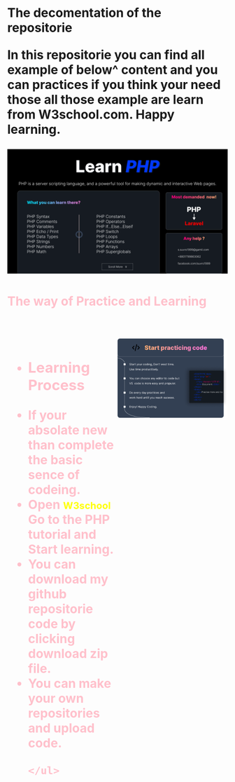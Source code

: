 <h1>The decomentation of the repositorie</h>
<br>
<p>In this repositorie you can find all example of below^ content and you can practices if you think your need those all those example are learn from <a color="red">W3school.com</a>. Happy learning.</p>

<img src="image/head.png" alt="Alt text" title="Optional title">

<h1 style="justify-content:center; color: pink;">The way of Practice and Learning</h>
<br>
<br>
<br>
<div style="display:flex; width:100%">
<div style="position:left; width:50%; ">
  	<ul>
    <li><h3>Learning Process</h3></li>
    <li>If your absolate new than complete the basic sence of codeing.</li>
    <li>Open <span style="color:Yellow; font-size:22px;">W3school</span> Go to the PHP tutorial and Start learning.</li>
    <li>You can download my github repositorie code by clicking download zip file.</li>
    <li>You can make your own repositories and upload code.</li>

    </ul>
</div>
<div style="position:right; width:50%;">
	<img src="image/side.png" alt="Alt text" title="Optional title">
</div>